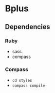 # Bplus

## Dependencies

### Ruby
* sass
* compass

### Compass
* ```cd styles```
* ```compass compile```
